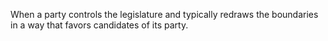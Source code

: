 When a party controls the legislature and typically redraws the boundaries in a way that favors candidates of its party.